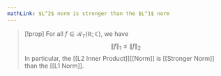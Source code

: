 ```yaml
---
mathLink: $L^2$ norm is stronger than the $L^1$ norm
---
```

>[!prop]
>For all $f\in\mathcal{R}_{T}(\mathbb{R};\mathbb{C})$, we have $$\|f\|_{1}≤\|f\|_{2}$$In particular, the [[L2 Inner Product]][[Norm]] is [[Stronger Norm]] than the [[L1 Norm]].
>

